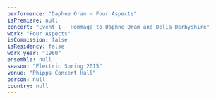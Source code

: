 ```yaml
---
performance: "Daphne Oram – Four Aspects"
isPremiere: null
concert: "Event 1 - Hommage to Daphne Oram and Delia Derbyshire"
work: "Four Aspects"
isCommission: false
isResidency: false
work_year: "1960"
ensemble: null
season: "Electric Spring 2015"
venue: "Phipps Concert Hall"
person: null
country: null
---
```


